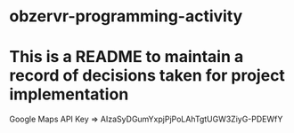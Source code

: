 # obzervr-programming-activity
# This is a README to maintain a record of decisions taken for project implementation

Google Maps API Key => AIzaSyDGumYxpjPjPoLAhTgtUGW3ZiyG-PDEWfY

